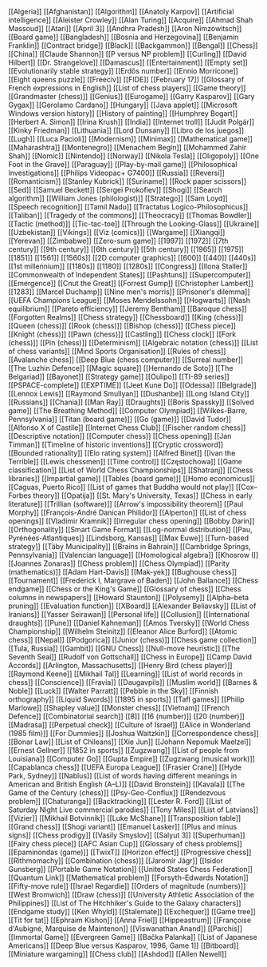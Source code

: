[[Algeria]]
[[Afghanistan]]
[[Algorithm]]
[[Anatoly Karpov]]
[[Artificial intelligence]]
[[Aleister Crowley]]
[[Alan Turing]]
[[Acquire]]
[[Ahmad Shah Massoud]]
[[Atari]]
[[April 3]]
[[Andhra Pradesh]]
[[Aron Nimzowitsch]]
[[Board game]]
[[Bangladesh]]
[[Bosnia and Herzegovina]]
[[Benjamin Franklin]]
[[Contract bridge]]
[[Black]]
[[Backgammon]]
[[Bengal]]
[[Chess]]
[[China]]
[[Claude Shannon]]
[[P versus NP problem]]
[[Curling]]
[[David Hilbert]]
[[Dr. Strangelove]]
[[Damascus]]
[[Entertainment]]
[[Empty set]]
[[Evolutionarily stable strategy]]
[[Erdős number]]
[[Ennio Morricone]]
[[Eight queens puzzle]]
[[Freeciv]]
[[FIDE]]
[[February 17]]
[[Glossary of French expressions in English]]
[[List of chess players]]
[[Game theory]]
[[Grandmaster (chess)]]
[[Genius]]
[[Eurogame]]
[[Garry Kasparov]]
[[Gary Gygax]]
[[Gerolamo Cardano]]
[[Hungary]]
[[Java applet]]
[[Microsoft Windows version history]]
[[History of painting]]
[[Humphrey Bogart]]
[[Herbert A. Simon]]
[[Irina Krush]]
[[India]]
[[Internet troll]]
[[Judit Polgár]]
[[Kinky Friedman]]
[[Lithuania]]
[[Lord Dunsany]]
[[Libro de los juegos]]
[[Lugh]]
[[Luca Pacioli]]
[[Modernism]]
[[Minimax]]
[[Mathematical game]]
[[Maharashtra]]
[[Montenegro]]
[[Menachem Begin]]
[[Mohammed Zahir Shah]]
[[Nomic]]
[[Nintendo]]
[[Norway]]
[[Nikola Tesla]]
[[Oligopoly]]
[[One Foot in the Grave]]
[[Paraguay]]
[[Play-by-mail game]]
[[Philosophical Investigations]]
[[Philips Videopac+ G7400]]
[[Russia]]
[[Reversi]]
[[Romanticism]]
[[Stanley Kubrick]]
[[Suriname]]
[[Rock paper scissors]]
[[Sed]]
[[Samuel Beckett]]
[[Sergei Prokofiev]]
[[Shogi]]
[[Search algorithm]]
[[William Jones (philologist)]]
[[Stratego]]
[[Sam Loyd]]
[[Speech recognition]]
[[Tamil Nadu]]
[[Tractatus Logico-Philosophicus]]
[[Taliban]]
[[Tragedy of the commons]]
[[Theocracy]]
[[Thomas Bowdler]]
[[Tactic (method)]]
[[Tic-tac-toe]]
[[Through the Looking-Glass]]
[[Ukraine]]
[[Uzbekistan]]
[[Vikings]]
[[Viz (comics)]]
[[Wargame]]
[[Xiangqi]]
[[Yerevan]]
[[Zimbabwe]]
[[Zero-sum game]]
[[1997]]
[[1972]]
[[7th century]]
[[9th century]]
[[6th century]]
[[5th century]]
[[1965]]
[[1975]]
[[1851]]
[[1561]]
[[1560s]]
[[2D computer graphics]]
[[600]]
[[440]]
[[440s]]
[[1st millennium]]
[[1180s]]
[[1180]]
[[1280s]]
[[Congress]]
[[Ilona Staller]]
[[Commonwealth of Independent States]]
[[Pashtuns]]
[[Supercomputer]]
[[Emergence]]
[[Cnut the Great]]
[[Forrest Gump]]
[[Christopher Lambert]]
[[1283]]
[[Marcel Duchamp]]
[[Nine men's morris]]
[[Prisoner's dilemma]]
[[UEFA Champions League]]
[[Moses Mendelssohn]]
[[Hogwarts]]
[[Nash equilibrium]]
[[Pareto efficiency]]
[[Jeremy Bentham]]
[[Baroque chess]]
[[Forgotten Realms]]
[[Chess strategy]]
[[Chessboard]]
[[King (chess)]]
[[Queen (chess)]]
[[Rook (chess)]]
[[Bishop (chess)]]
[[Chess piece]]
[[Knight (chess)]]
[[Pawn (chess)]]
[[Castling]]
[[Chess clock]]
[[Fork (chess)]]
[[Pin (chess)]]
[[Determinism]]
[[Algebraic notation (chess)]]
[[List of chess variants]]
[[Mind Sports Organisation]]
[[Rules of chess]]
[[Avalanche chess]]
[[Deep Blue (chess computer)]]
[[Surreal number]]
[[The Luzhin Defence]]
[[Magic square]]
[[Hernando de Soto]]
[[The Belgariad]]
[[Bayonet]]
[[Strategy game]]
[[Oulipo]]
[[TI-89 series]]
[[PSPACE-complete]]
[[EXPTIME]]
[[Jeet Kune Do]]
[[Odessa]]
[[Belgrade]]
[[Lennox Lewis]]
[[Raymond Smullyan]]
[[Dushanbe]]
[[Long Island City]]
[[Russians]]
[[Chania]]
[[Man Ray]]
[[Draughts]]
[[Boris Spassky]]
[[Solved game]]
[[The Breathing Method]]
[[Computer Olympiad]]
[[Wilkes-Barre, Pennsylvania]]
[[Titan (board game)]]
[[Go (game)]]
[[David Tudor]]
[[Alfonso X of Castile]]
[[Internet Chess Club]]
[[Fischer random chess]]
[[Descriptive notation]]
[[Computer chess]]
[[Chess opening]]
[[Jan Timman]]
[[Timeline of historic inventions]]
[[Cryptic crossword]]
[[Bounded rationality]]
[[Elo rating system]]
[[Alfred Binet]]
[[Ivan the Terrible]]
[[Lewis chessmen]]
[[Time control]]
[[Częstochowa]]
[[Game classification]]
[[List of World Chess Championships]]
[[Shatranj]]
[[Chess libraries]]
[[Impartial game]]
[[Tables (board game)]]
[[Homo economicus]]
[[Caguas, Puerto Rico]]
[[List of games that Buddha would not play]]
[[Cox–Forbes theory]]
[[Opatija]]
[[St. Mary's University, Texas]]
[[Chess in early literature]]
[[Trillian (software)]]
[[Arrow's impossibility theorem]]
[[Paul Morphy]]
[[François-André Danican Philidor]]
[[Alperton]]
[[List of chess openings]]
[[Vladimir Kramnik]]
[[Irregular chess opening]]
[[Bobby Darin]]
[[Orthogonality]]
[[Smart Game Format]]
[[Log-normal distribution]]
[[Pau, Pyrénées-Atlantiques]]
[[Lindsborg, Kansas]]
[[Max Euwe]]
[[Turn-based strategy]]
[[Täby Municipality]]
[[Brains in Bahrain]]
[[Cambridge Springs, Pennsylvania]]
[[Valencian language]]
[[Homological algebra]]
[[Khosrow I]]
[[Joannes Zonaras]]
[[Chess problem]]
[[Chess Olympiad]]
[[Parity (mathematics)]]
[[Adam Hart-Davis]]
[[Mak-yek]]
[[Bughouse chess]]
[[Tournament]]
[[Frederick I, Margrave of Baden]]
[[John Ballance]]
[[Chess endgame]]
[[Chess or the King's Game]]
[[Glossary of chess]]
[[Chess columns in newspapers]]
[[Howard Staunton]]
[[Polysemy]]
[[Alpha–beta pruning]]
[[Evaluation function]]
[[XBoard]]
[[Alexander Beliavsky]]
[[List of Iranians]]
[[Yasser Seirawan]]
[[Personal life]]
[[Collusion]]
[[International draughts]]
[[Pune]]
[[Daniel Kahneman]]
[[Amos Tversky]]
[[World Chess Championship]]
[[Wilhelm Steinitz]]
[[Eleanor Alice Burford]]
[[Atomic chess]]
[[Nepal]]
[[Podgorica]]
[[Junior (chess)]]
[[Chess game collection]]
[[Tula, Russia]]
[[Gambit]]
[[GNU Chess]]
[[Null-move heuristic]]
[[The Seventh Seal]]
[[Rudolf von Gottschall]]
[[Chess in Europe]]
[[Camp David Accords]]
[[Arlington, Massachusetts]]
[[Henry Bird (chess player)]]
[[Raymond Keene]]
[[Mikhail Tal]]
[[Learning]]
[[List of world records in chess]]
[[Conscience]]
[[Fravia]]
[[Daugavpils]]
[[Muslim world]]
[[Barnes & Noble]]
[[Luck]]
[[Walter Parratt]]
[[Pebble in the Sky]]
[[Finnish orthography]]
[[Liquid Swords]]
[[1895 in sports]]
[[Tafl games]]
[[Philip Marlowe]]
[[Shapley value]]
[[Monster chess]]
[[Vietnam]]
[[French Defence]]
[[Combinatorial search]]
[[8]]
[[16 (number)]]
[[20 (number)]]
[[Madrasa]]
[[Perpetual check]]
[[Culture of Israel]]
[[Alice in Wonderland (1985 film)]]
[[For Dummies]]
[[Joshua Waitzkin]]
[[Correspondence chess]]
[[Bonar Law]]
[[List of Chileans]]
[[Xie Jun]]
[[Johann Nepomuk Maelzel]]
[[Ernest Gellner]]
[[1852 in sports]]
[[Zugzwang]]
[[List of people from Louisiana]]
[[Computer Go]]
[[Gupta Empire]]
[[Zugzwang (musical work)]]
[[Capablanca chess]]
[[UEFA Europa League]]
[[Frasier Crane]]
[[Hyde Park, Sydney]]
[[Nablus]]
[[List of words having different meanings in American and British English (A–L)]]
[[David Bronstein]]
[[Kavala]]
[[The Game of the Century (chess)]]
[[Psy-Geo-Conflux]]
[[Rendezvous problem]]
[[Chaturanga]]
[[Backtracking]]
[[Lester R. Ford]]
[[List of Saturday Night Live commercial parodies]]
[[Tony Miles]]
[[List of Latvians]]
[[Vizier]]
[[Mikhail Botvinnik]]
[[Luke McShane]]
[[Transposition table]]
[[Grand chess]]
[[Shogi variant]]
[[Emanuel Lasker]]
[[Plus and minus signs]]
[[Chess prodigy]]
[[Vasily Smyslov]]
[[Salyut 3]]
[[Superhuman]]
[[Fairy chess piece]]
[[AFC Asian Cup]]
[[Glossary of chess problems]]
[[Epaminondas (game)]]
[[TwixT]]
[[Horizon effect]]
[[Progressive chess]]
[[Rithmomachy]]
[[Combination (chess)]]
[[Jaromír Jágr]]
[[Isidor Gunsberg]]
[[Portable Game Notation]]
[[United States Chess Federation]]
[[Quantum Link]]
[[Mathematical problem]]
[[Forsyth–Edwards Notation]]
[[Fifty-move rule]]
[[Israel Regardie]]
[[Orders of magnitude (numbers)]]
[[West Bromwich]]
[[Draw (chess)]]
[[University Athletic Association of the Philippines]]
[[List of The Hitchhiker's Guide to the Galaxy characters]]
[[Endgame study]]
[[Ken Whyld]]
[[Stalemate]]
[[Exchequer]]
[[Game tree]]
[[Tit for tat]]
[[Ephraim Kishon]]
[[Anna Friel]]
[[Hippeastrum]]
[[Françoise d'Aubigné, Marquise de Maintenon]]
[[Viswanathan Anand]]
[[Parchís]]
[[Immortal Game]]
[[Evergreen Game]]
[[Bačka Palanka]]
[[List of Japanese Americans]]
[[Deep Blue versus Kasparov, 1996, Game 1]]
[[Bitboard]]
[[Miniature wargaming]]
[[Chess club]]
[[Ashdod]]
[[Allen Newell]]

